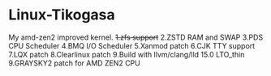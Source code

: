 # Linux-Tikogasa
My amd-zen2 improved kernel.
~~1.zfs support~~
2.ZSTD RAM and SWAP
3.PDS CPU Scheduler
4.BMQ I/O Scheduler
5.Xanmod patch
6.CJK TTY support
7.LQX patch
8.Clearlinux patch
9.Build with llvm/clang/lld 15.0 LTO_thin
9.GRAYSKY2 patch for AMD ZEN2 CPU